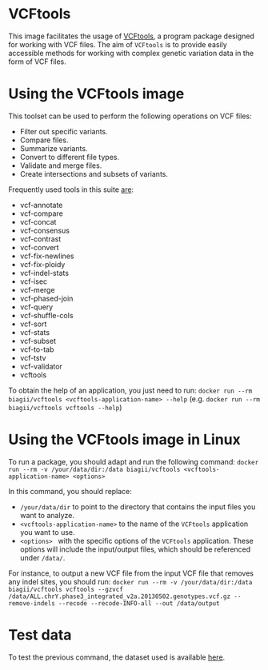 # VCFtools

This image facilitates the usage of [VCFtools](https://vcftools.github.io/index.html), a program package designed for working with VCF files. The aim of `VCFtools` is to provide easily accessible methods for working with complex genetic variation data in the form of VCF files.

# Using the VCFtools image

This toolset can be used to perform the following operations on VCF files:

- Filter out specific variants.
- Compare files.
- Summarize variants.
- Convert to different file types.
- Validate and merge files.
- Create intersections and subsets of variants.

Frequently used tools in this suite [are](http://vcftools.sourceforge.net/man_latest.html):

- vcf-annotate
- vcf-compare
- vcf-concat
- vcf-consensus
- vcf-contrast
- vcf-convert
- vcf-fix-newlines
- vcf-fix-ploidy
- vcf-indel-stats
- vcf-isec
- vcf-merge
- vcf-phased-join
- vcf-query
- vcf-shuffle-cols
- vcf-sort
- vcf-stats
- vcf-subset
- vcf-to-tab
- vcf-tstv
- vcf-validator
- vcftools

To obtain the help of an application, you just need to run:  `docker run --rm biagii/vcftools <vcftools-application-name> --help` (e.g. `docker run --rm biagii/vcftools vcftools --help`)

# Using the VCFtools image in Linux
To run a package, you should adapt and run the following command: `docker run --rm -v /your/data/dir:/data biagii/vcftools <vcftools-application-name> <options>`

In this command, you should replace:
- `/your/data/dir` to point to the directory that contains the input files you want to analyze.
- `<vcftools-application-name>` to the name of the `VCFtools` application you want to use.
- `<options> ` with the specific options of the `VCFtools` application. These options will include the input/output files, which should be referenced under `/data/`.

For instance, to output a new VCF file from the input VCF file that removes any indel sites, you should run: `docker run --rm -v /your/data/dir:/data biagii/vcftools vcftools --gzvcf /data/ALL.chrY.phase3_integrated_v2a.20130502.genotypes.vcf.gz --remove-indels --recode --recode-INFO-all --out /data/output`

# Test data
To test the previous command, the dataset used is available [here](http://ftp.1000genomes.ebi.ac.uk/vol1/ftp/release/20130502/ALL.chrY.phase3_integrated_v2a.20130502.genotypes.vcf.gz).